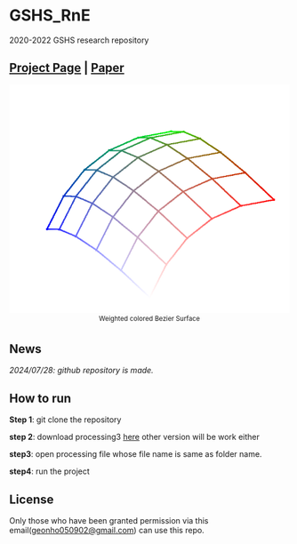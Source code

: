 # GSHS_RnE
2020-2022 GSHS research repository

## [Project Page](https://github.com/Rascal0902/GSHS_RnE) | [Paper](/paper/gshs_thesis/gshs_thesis.pdf)

<p align="center">
    <img src="/paper/gshs_thesis/image/WBS.png">
    <br>
    <sup>Weighted colored Bezier Surface</sup>
    <br>
</p>

## News 
*2024/07/28: github repository is made.*

## How to run

**Step 1**: git clone the repository

**step 2**: download processing3 [here](https://processing.org/download) other version will be work either

**step3**: open processing file whose file name is same as folder name.

**step4**: run the project

## License

Only those who have been granted permission via this email(geonho050902@gmail.com) can use this repo.
